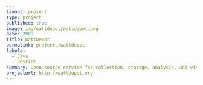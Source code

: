 ```yaml
---
layout: project
type: project
published: true
image: img/wattdepot/wattdepot.png
date: 2009
title: WattDepot
permalink: projects/wattdepot
labels:
  - Java
  - Restlet
summary: Open source service for collection, storage, analysis, and visualization of energy data.
projecturl: http://wattdepot.org
---
```

